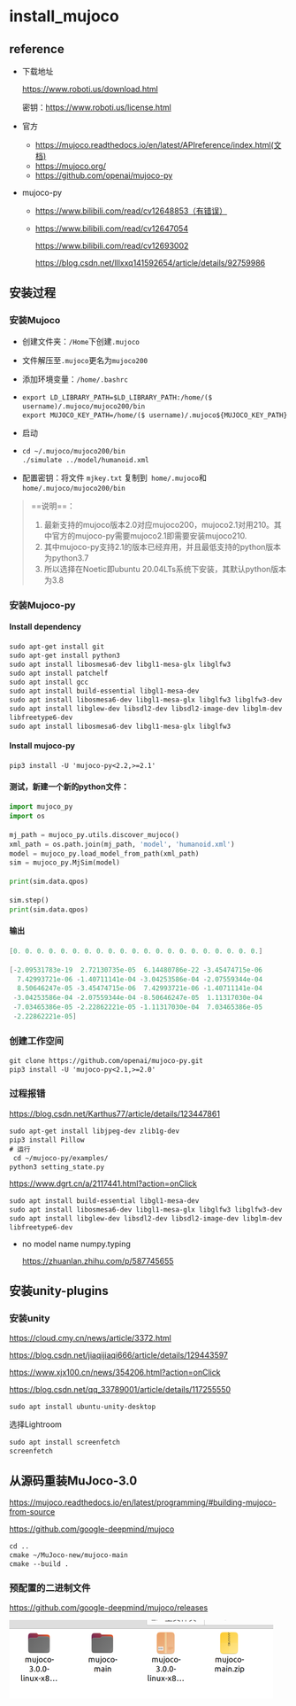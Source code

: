 # install_mujoco

## reference

- 下载地址

  https://www.roboti.us/download.html

  密钥：https://www.roboti.us/license.html

- 官方

  - https://mujoco.readthedocs.io/en/latest/APIreference/index.html(文档)
  - https://mujoco.org/
  - https://github.com/openai/mujoco-py

- mujoco-py

  -   https://www.bilibili.com/read/cv12648853（有错误）

  - https://www.bilibili.com/read/cv12647054

    https://www.bilibili.com/read/cv12693002

    https://blog.csdn.net/lllxxq141592654/article/details/92759986


## 安装过程

### 安装Mujoco

- 创建文件夹：`/Home`下创建`.mujoco`

- 文件解压至`.mujoco`更名为`mujoco200`

- 添加环境变量：`/home/.bashrc`

- ```shell
  export LD_LIBRARY_PATH=$LD_LIBRARY_PATH:/home/($ username)/.mujoco/mujoco200/bin
  export MUJOCO_KEY_PATH=/home/($ username)/.mujoco${MUJOCO_KEY_PATH} 
  ```

- 启动

- ```shell
  cd ~/.mujoco/mujoco200/bin
  ./simulate ../model/humanoid.xml
  ```

- 配置密钥：将文件 `mjkey.txt` 复制到` home/.mujoco`和 `home/.mujoco/mujoco200/bin`

> ==说明==：
>
> 1. 最新支持的mujoco版本2.0对应mujoco200，mujoco2.1对用210。其中官方的mujoco-py需要mujoco2.1即需要安装mujoco210.
> 2. 其中mujoco-py支持2.1的版本已经弃用，并且最低支持的python版本为python3.7
> 3. 所以选择在Noetic即ubuntu 20.04LTs系统下安装，其默认python版本为3.8
>

### 安装Mujoco-py

#### Install dependency

```shell
sudo apt-get install git
sudo apt-get install python3
sudo apt install libosmesa6-dev libgl1-mesa-glx libglfw3
sudo apt install patchelf
sudo apt install gcc 
sudo apt install build-essential libgl1-mesa-dev
sudo apt install libosmesa6-dev libgl1-mesa-glx libglfw3 libglfw3-dev
sudo apt install libglew-dev libsdl2-dev libsdl2-image-dev libglm-dev libfreetype6-dev
sudo apt install libosmesa6-dev libgl1-mesa-glx libglfw3
```

#### Install mujoco-py

```shell
pip3 install -U 'mujoco-py<2.2,>=2.1'
```



#### 测试，新建一个新的python文件：

```python
import mujoco_py
import os

mj_path = mujoco_py.utils.discover_mujoco()
xml_path = os.path.join(mj_path, 'model', 'humanoid.xml')
model = mujoco_py.load_model_from_path(xml_path)
sim = mujoco_py.MjSim(model)

print(sim.data.qpos)

sim.step()
print(sim.data.qpos) 
```



#### 输出

```c
[0. 0. 0. 0. 0. 0. 0. 0. 0. 0. 0. 0. 0. 0. 0. 0. 0. 0. 0. 0. 0.]

[-2.09531783e-19  2.72130735e-05  6.14480786e-22 -3.45474715e-06
  7.42993721e-06 -1.40711141e-04 -3.04253586e-04 -2.07559344e-04
  8.50646247e-05 -3.45474715e-06  7.42993721e-06 -1.40711141e-04
 -3.04253586e-04 -2.07559344e-04 -8.50646247e-05  1.11317030e-04
 -7.03465386e-05 -2.22862221e-05 -1.11317030e-04  7.03465386e-05
 -2.22862221e-05] 
```



### 创建工作空间

```shell
git clone https://github.com/openai/mujoco-py.git
pip3 install -U 'mujoco-py<2.1,>=2.0'
```



  ### 过程报错

  https://blog.csdn.net/Karthus77/article/details/123447861

  ```shell
  sudo apt-get install libjpeg-dev zlib1g-dev
  pip3 install Pillow
  # 运行
   cd ~/mujoco-py/examples/
  python3 setting_state.py 
  ```

  

https://www.dgrt.cn/a/2117441.html?action=onClick

```
sudo apt install build-essential libgl1-mesa-dev
sudo apt install libosmesa6-dev libgl1-mesa-glx libglfw3 libglfw3-dev
sudo apt install libglew-dev libsdl2-dev libsdl2-image-dev libglm-dev libfreetype6-dev
```

- no model name numpy.typing 

  https://zhuanlan.zhihu.com/p/587745655



## 安装unity-plugins

### 安装unity

https://cloud.cmy.cn/news/article/3372.html

https://blog.csdn.net/jiaqijiaqi666/article/details/129443597

https://www.xjx100.cn/news/354206.html?action=onClick

https://blog.csdn.net/qq_33789001/article/details/117255550

```shell
sudo apt install ubuntu-unity-desktop

```

选择Lightroom

```shell
sudo apt install screenfetch
screenfetch
```



## 从源码重装MuJoco-3.0

https://mujoco.readthedocs.io/en/latest/programming/#building-mujoco-from-source

https://github.com/google-deepmind/mujoco

```shell
cd ..
cmake ~/MuJoco-new/mujoco-main
cmake --build .
```

### 预配置的二进制文件

https://github.com/google-deepmind/mujoco/releases

![image-20231022173318856](../../assets/76_image-20231022173318856.png) 
